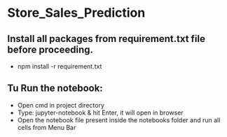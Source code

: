 # Store_Sales_Prediction

## Install all packages from requirement.txt file before proceeding.
   - npm install -r requirement.txt

## Tu Run the notebook:
   - Open cmd in project directory
   - Type: jupyter-notebook & hit Enter, it will open in browser
   - Open the notebook file present inside the notebooks folder and run all cells from Menu Bar